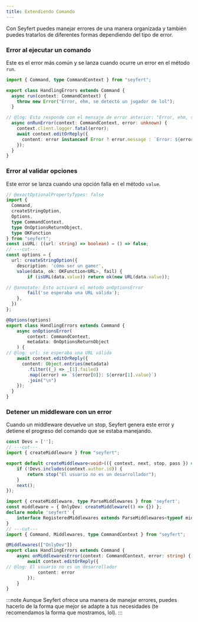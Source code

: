 ```yaml
---
title: Extendiendo Comando
---
```


Con Seyfert puedes manejar errores de una manera organizada y también puedes tratarlos de diferentes formas dependiendo del tipo de error.

### Error al ejecutar un comando

Este es el error más común y se lanza cuando ocurre un error en el método `run`.

```ts twoslash {5}
import { Command, type CommandContext } from "seyfert";

export class HandlingErrors extends Command {
  async run(context: CommandContext) {
    throw new Error("Error, ehm, se detectó un jugador de lol");
  }

// @log: Esto responde con el mensaje de error anterior: "Error, ehm, se detectó un jugador de lol"
  async onRunError(context: CommandContext, error: unknown) {
    context.client.logger.fatal(error);
    await context.editOrReply({
      content: error instanceof Error ? error.message : `Error: ${error}`
    });
  }
}
```	

### Error al validar opciones

Este error se lanza cuando una opción falla en el método `value`.

```ts twoslash {14-17}
// @exactOptionalPropertyTypes: false
import {
  Command,
  createStringOption,
  Options,
  type CommandContext,
  type OnOptionsReturnObject,
  type OKFunction
} from "seyfert";
const isURL: ((url: string) => boolean) = () => false;
// ---cut---
const options = {
  url: createStringOption({
    description: 'cómo ser un gamer',
    value(data, ok: OKFunction<URL>, fail) {
        if (isURL(data.value)) return ok(new URL(data.value));

// @annotate: Esto activará el método onOptionsError
        fail('se esperaba una URL válida');
    },
  })
};

@Options(options)
export class HandlingErrors extends Command {
    async onOptionsError(
        context: CommandContext,
        metadata: OnOptionsReturnObject
    ) {
// @log: url: se esperaba una URL válida
    await context.editOrReply({
      content: Object.entries(metadata)
        .filter((_) => _[1].failed)
        .map((error) => `${error[0]}: ${error[1].value}`)
        .join("\n")
    });
  }
}
```

### Detener un middleware con un error

Cuando un middleware devuelve un stop, Seyfert genera este error y detiene el progreso del comando que se estaba manejando.

```ts twoslash {5}
const Devs = [''];
// ---cut---
import { createMiddleware } from "seyfert";

export default createMiddleware<void>(({ context, next, stop, pass }) => {
    if (!Devs.includes(context.author.id)) {
        return stop("El usuario no es un desarrollador");
    }
    next();
});
```

```ts twoslash
import { createMiddleware, type ParseMiddlewares } from 'seyfert';
const middleware = { OnlyDev: createMiddleware(() => {}) };
declare module 'seyfert' {
    interface RegisteredMiddlewares extends ParseMiddlewares<typeof middleware> {}
}
// ---cut---
import { Command, Middlewares, type CommandContext } from "seyfert";

@Middlewares(["OnlyDev"])
export class HandlingErrors extends Command {
    async onMiddlewaresError(context: CommandContext, error: string) {
        await context.editOrReply({
// @log: El usuario no es un desarrollador
            content: error
        });
    }
}

```

:::note
Aunque Seyfert ofrece una manera de manejar errores, puedes hacerlo de la forma que mejor se adapte a tus necesidades (te recomendamos la forma que mostramos, lol).
:::